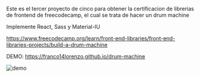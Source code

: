 Este es el tercer proyecto de cinco para obtener la certificacion de librerias de frontend de freecodecamp, el cual se trata de hacer un drum machine

Implemente React, Sass y Material-IU

https://www.freecodecamp.org/learn/front-end-libraries/front-end-libraries-projects/build-a-drum-machine

DEMO: https://franco14lorenzo.github.io/drum-machine

![demo](https://ibb.co/cF4JXds)
